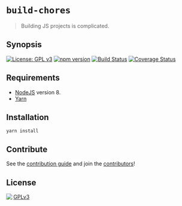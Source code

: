 # `build-chores`

> Building JS projects is complicated.

## Synopsis

[![License: GPL v3](https://img.shields.io/badge/License-GPL%20v3-blue.svg)](https://www.gnu.org/licenses/gpl-3.0) [![npm version](https://img.shields.io/npm/v/build-chores.svg?style=flat)](https://www.npmjs.com/package/build-chores) [![Build Status](https://travis-ci.org/critocrito/build-chores.svg?branch=master)](https://travis-ci.org/critocrito/build-chores) [![Coverage Status](https://coveralls.io/repos/github/critocrito/build-chores/badge.svg)](https://coveralls.io/github/critocrito/build-chores)

## Requirements

- [NodeJS](https://nodejs.org/en/) version 8.
- [Yarn](https://yarnpkg.com/en/)

## Installation

```
yarn install
```

## Contribute

See the [contribution guide](contributing.md) and join the [contributors](https://github.com/critocrito/build-chores/graphs/contributors)!

## License

<img src="https://www.gnu.org/graphics/gplv3-88x31.png" align="left" /> [GPLv3](license)
